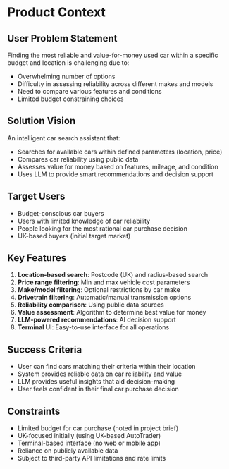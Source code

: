 # Product Context

## User Problem Statement
Finding the most reliable and value-for-money used car within a specific budget and location is challenging due to:
- Overwhelming number of options
- Difficulty in assessing reliability across different makes and models
- Need to compare various features and conditions
- Limited budget constraining choices

## Solution Vision
An intelligent car search assistant that:
- Searches for available cars within defined parameters (location, price)
- Compares car reliability using public data
- Assesses value for money based on features, mileage, and condition
- Uses LLM to provide smart recommendations and decision support

## Target Users
- Budget-conscious car buyers
- Users with limited knowledge of car reliability
- People looking for the most rational car purchase decision
- UK-based buyers (initial target market)

## Key Features
1. **Location-based search**: Postcode (UK) and radius-based search
2. **Price range filtering**: Min and max vehicle cost parameters
3. **Make/model filtering**: Optional restrictions by car make
4. **Drivetrain filtering**: Automatic/manual transmission options
5. **Reliability comparison**: Using public data sources
6. **Value assessment**: Algorithm to determine best value for money
7. **LLM-powered recommendations**: AI decision support
8. **Terminal UI**: Easy-to-use interface for all operations

## Success Criteria
- User can find cars matching their criteria within their location
- System provides reliable data on car reliability and value
- LLM provides useful insights that aid decision-making
- User feels confident in their final car purchase decision

## Constraints
- Limited budget for car purchase (noted in project brief)
- UK-focused initially (using UK-based AutoTrader)
- Terminal-based interface (no web or mobile app)
- Reliance on publicly available data
- Subject to third-party API limitations and rate limits 